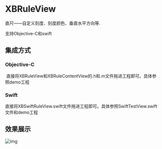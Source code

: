 # XBRuleView

直尺——自定义刻度、刻度颜色、垂直水平方向等.

支持Objective-C和swift

## 集成方式

### Objective-C

  直接将XBRuleView和XBRuleContentView的.h和.m文件拖进工程即可。具体参照demo工程
  
### Swift

  直接将XBSwiftRuleView.swift文件拖进工程即可。具体参照SwiftTestView.swift文件和demo工程
  
## 效果展示

![img](https://github.com/yanxiaobing/XBRuleView/blob/master/ruler.jpeg)
